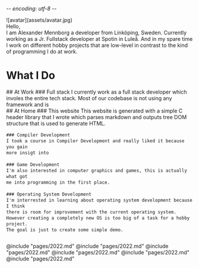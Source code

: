 -*- encoding: utf-8 -*-

<div class="hero-visual">
  ![avatar](assets/avatar.jpg)
</div>

<div class="hero">
  <div class="hero-heading">Hello,</div>
  I am Alexander Mennborg a developer from Linköping, Sweden.
  Currently working as a Jr. Fullstack developer at Spotin in Luleå.
  And in my spare time I work on different hobby projects that are
  low-level in contrast to the kind of programming I do at work.
</div>

# What I Do

<div class="row">
  <div class="column" style="min-width: 320px;">
    ## At Work
    ### Full stack
    I currently work as a full stack developer which involes the entire tech stack.
    Most of our codebase is not using any framework and is 

    
  </div>
  
  <div class="column" style="min-width: 320px;">
    ## At Home
    ### This website
    This website is generated with a simple C header library that I wrote which
    parses markdown and outputs tree DOM structure that is used to generate HTML.
    
    ### Compiler Development
    I took a course in Compiler Development and really liked it because you gain
    more insigt into
    
    ### Game Development
    I'm also interested in computer graphics and games, this is actually what got
    me into programming in the first place.
    
    ### Operating System Development
    I'm interrested in learning about operating system development because I think
    there is room for improvement with the current operating system.
    However creating a completely new OS is too big of a task for a hobby project.
    The goal is just to create some simple demo.
  </div>
</div>

@include "pages/2022.md"
@include "pages/2022.md"
@include "pages/2022.md"
@include "pages/2022.md"
@include "pages/2022.md"
@include "pages/2022.md"

